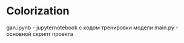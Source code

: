 # Colorization
gan.ipynb - jupyternotebook с кодом тренировки модели 
main.py - основной скрипт проекта 
